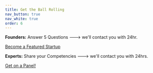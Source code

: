 ```yaml
---
title: Get the Ball Rolling
nav_button: true
nav_white: true
order: 6
---
```

**Founders:** Answer 5 Questions ---> we'll contact you with 24hr.  

<div class="tc">
<a href="https://aaron327.typeform.com/to/emQXTy"  target="_blank" class="link bg-white dark-red br-pill ba ph3 pv2 dib mr4">Become a Featured Startup</a>
</div>

**Experts:** Share your Competencies ---> we'll contact you with 24hrs.


<div class="tc">
<a href="mailto:info@socialrocketfactory.com"  target="_blank" class="link bg-white dark-red br-pill ba ph3 pv2 dib mr4">Get on a Panel!</a>
</div>
